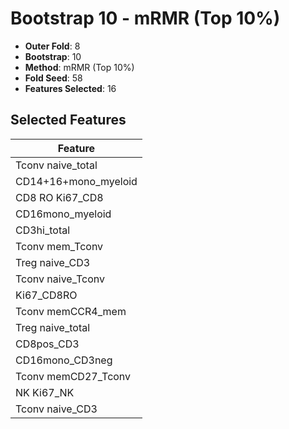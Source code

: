 # Bootstrap 10 - mRMR (Top 10%)

- **Outer Fold**: 8
- **Bootstrap**: 10
- **Method**: mRMR (Top 10%)
- **Fold Seed**: 58
- **Features Selected**: 16

## Selected Features

| Feature |
|---------|
| Tconv naive_total |
| CD14+16+mono_myeloid |
| CD8 RO Ki67_CD8 |
| CD16mono_myeloid |
| CD3hi_total |
| Tconv mem_Tconv |
| Treg naive_CD3 |
| Tconv naive_Tconv |
| Ki67_CD8RO |
| Tconv memCCR4_mem |
| Treg naive_total |
| CD8pos_CD3 |
| CD16mono_CD3neg |
| Tconv memCD27_Tconv |
| NK Ki67_NK |
| Tconv naive_CD3 |
